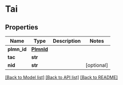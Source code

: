 # Tai

## Properties
Name | Type | Description | Notes
------------ | ------------- | ------------- | -------------
**plmn_id** | [**PlmnId**](PlmnId.md) |  | 
**tac** | **str** |  | 
**nid** | **str** |  | [optional] 

[[Back to Model list]](../README.md#documentation-for-models) [[Back to API list]](../README.md#documentation-for-api-endpoints) [[Back to README]](../README.md)


